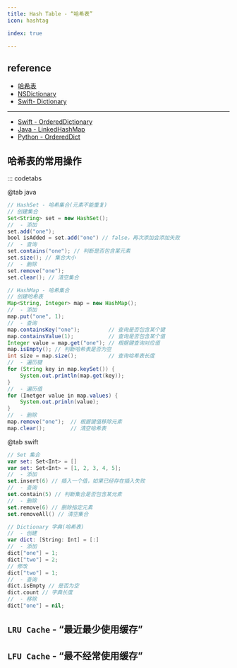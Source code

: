 ```yaml
---
title: Hash Table - “哈希表”
icon: hashtag

index: true

---
```


<!-- more -->

## reference

- [哈希表](https://visualgo.net/zh/hashtable/print)
- [NSDictionary](https://github.com/apple/swift-corelibs-foundation/blob/main/CoreFoundation/Collections.subproj/CFDictionary.c)
- [Swift- Dictionary](https://github.com/apple/swift/blob/main/stdlib/public/core/Dictionary.swift)

------ 
<!-- `Ordered Hash Table` - “有序哈希表” -->

- [Swift - OrderedDictionary](https://github.com/apple/swift-collections/blob/main/Sources/OrderedCollections/OrderedDictionary/OrderedDictionary.swift)
- [Java - LinkedHashMap](https://github.com/openjdk/jdk/blob/master/src/java.base/share/classes/java/util/LinkedHashMap.java)
- [Python - OrderedDict](https://github.com/python/cpython/blob/main/Lib/collections/__init__.py#L83)

## 哈希表的常用操作

::: codetabs

@tab java
```java
// HashSet - 哈希集合(元素不能重复)
// 创建集合
Set<String> set = new HashSet();
//  - 添加
set.add("one");
bool isAdded = set.add("one") // false，再次添加会添加失败
//  - 查询
set.contains("one"); // 判断是否包含某元素
set.size(); // 集合大小
//  - 删除
set.remove("one");
set.clear(); // 清空集合

// HashMap - 哈希集合
// 创建哈希表
Map<String, Integer> map = new HashMap();
//  - 添加
map.put("one", 1);
//  - 查询
map.containsKey("one");         // 查询是否包含某个键
map.containsValue(1);           // 查询是否包含某个值
Integer value = map.get("one"); // 根据键查询对应值
map.isEmpty(); // 判断哈希表是否为空
int size = map.size();          // 查询哈希表长度
//  - 遍历键
for (String key in map.keySet()) {
    System.out.println(map.get(key));
}
//  - 遍历值
for (Inetger value in map.values) {
    System.out.prinln(value);
}
//  - 删除
map.remove("one");  // 根据键值移除元素
map.clear();        // 清空哈希表
```

@tab swift
```swift
// Set 集合
var set: Set<Int> = []
var set: Set<Int> = [1, 2, 3, 4, 5];
//  - 添加
set.insert(6) // 插入一个值，如果已经存在插入失败
//  - 查询
set.contain(5) // 判断集合是否包含某元素
//  - 删除
set.remove(6) // 删除指定元素
set.removeAll() // 清空集合

// Dictionary 字典(哈希表)
//  - 创建
var dict: [String: Int] = [:]
//  - 添加
dict["one"] = 1;
dict["two"] = 2;
// 修改
dict["two"] = 1;
//  - 查询
dict.isEmpty // 是否为空
dict.count // 字典长度
//  - 移除
dict["one"] = nil;
```


## `LRU Cache` - “最近最少使用缓存”

<!-- @include: @leetcode/problems/0x0100.md#0146 -->

## `LFU Cache` - “最不经常使用缓存”

<!-- @include: @leetcode/problems/0x0400.md#0460 -->
